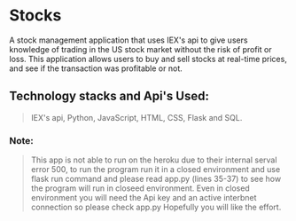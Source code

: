# Stocks
A stock management application that uses IEX's api to give users knowledge of trading in the US stock market without the risk of profit or loss.
This application allows users to buy and sell stocks at real-time prices, and see if the transaction was profitable or not.

## Technology stacks and Api's Used:
> IEX's api, Python, JavaScript, HTML, CSS, Flask and SQL.

### Note: 
> This app is not able to run on the heroku due to their internal serval error 500, to run the program run it in a closed environment and use flask run command and please read app.py (lines 35-37) to see how the program will run in closeed environment.
> Even in closed environment you will need the Api key and an active interbnet connection so please check app.py
> Hopefully you will like the effort.
